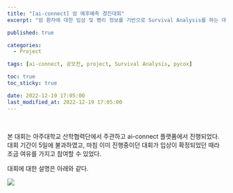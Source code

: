 ```yaml
---
title: "[ai-connect] 암 예후예측 경진대회"
excerpt: "암 환자에 대한 임상 및 병리 정보를 기반으로 Survival Analysis를 하는 대회"

published: true

categories:
  - Project

tags: [ai-connect, 공모전, project, Survival Analysis, pycox]

toc: true
toc_sticky: true

date: 2022-12-19 17:05:00
last_modified_at: 2022-12-19 17:05:00
---
```


<br>

본 대회는 아주대학교 산학협력단에서 주관하고 ai-connect 플랫폼에서 진행되었다. 대회 기간이 5일에 불과하였고, 마침 이미 진행중이던 대회가 입상이 확정되었던 때라 조금 여유를 가지고 참여할 수 있었다.

대회에 대한 설명은 아래와 같다.

<img src="https://user-images.githubusercontent.com/115082062/208376561-df00610d-efaf-4625-b11d-6d3b634214af.png">


